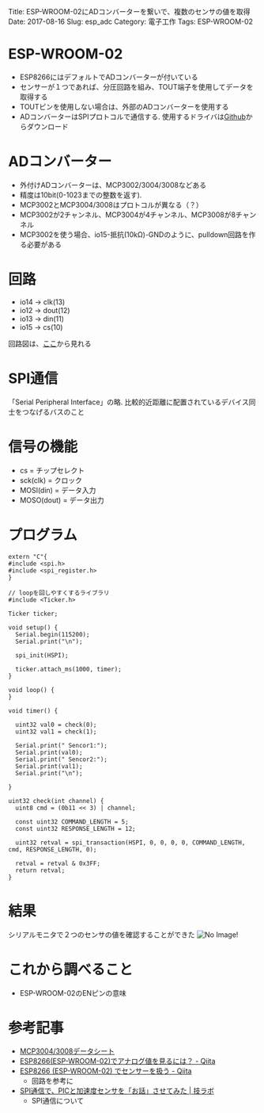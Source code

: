 Title: ESP-WROOM-02にADコンバーターを繋いで、複数のセンサの値を取得
Date: 2017-08-16
Slug: esp_adc
Category: 電子工作
Tags: ESP-WROOM-02

# ESP-WROOM-02
* ESP8266にはデフォルトでADコンバーターが付いている
* センサーが１つであれば、分圧回路を組み、TOUT端子を使用してデータを取得する
* TOUTピンを使用しない場合は、外部のADコンバーターを使用する
* ADコンバーターはSPIプロトコルで通信する. 使用するドライバは[Github](https://github.com/MetalPhreak/ESP8266_SPI_Driver)からダウンロード

# ADコンバーター
* 外付けADコンバーターは、MCP3002/3004/3008などある
* 精度は10bit(0-1023までの整数を返す).
* MCP3002とMCP3004/3008はプロトコルが異なる（？）
* MCP3002が2チャンネル、MCP3004が4チャンネル、MCP3008が8チャンネル
* MCP3002を使う場合、io15-抵抗(10kΩ)-GNDのように、pulldown回路を作る必要がある

# 回路
* io14 → clk(13)
* io12 → dout(12)
* io13 → din(11)
* io15 → cs(10)

回路図は、[ここ](https://upverter.com/maro525/a5489562cfda0a26/ESP_ADC_DEEPSLEEP/)から見れる

# SPI通信
「Serial Peripheral Interface」の略. 比較的近距離に配置されているデバイス同士をつなげるバスのこと

# 信号の機能
* cs = チップセレクト
* sck(clk) = クロック
* MOSI(din) = データ入力
* MOSO(dout) = データ出力

# プログラム
```
extern "C"{
#include <spi.h>
#include <spi_register.h>
}

// loopを回しやすくするライブラリ
#include <Ticker.h>

Ticker ticker;

void setup() {
  Serial.begin(115200);
  Serial.print("\n");

  spi_init(HSPI);

  ticker.attach_ms(1000, timer);
}

void loop() {
}

void timer() {

  uint32 val0 = check(0);
  uint32 val1 = check(1);

  Serial.print(" Sencor1:");
  Serial.print(val0);
  Serial.print(" Sencor2:");
  Serial.print(val1);
  Serial.print("\n");

}

uint32 check(int channel) {
  uint8 cmd = (0b11 << 3) | channel;

  const uint32 COMMAND_LENGTH = 5;
  const uint32 RESPONSE_LENGTH = 12;

  uint32 retval = spi_transaction(HSPI, 0, 0, 0, 0, COMMAND_LENGTH, cmd, RESPONSE_LENGTH, 0);

  retval = retval & 0x3FF;
  return retval;
}

```

# 結果
シリアルモニタで２つのセンサの値を確認することができた
![No Image!]({filename}/image/esp_adc_output.png)

# これから調べること
* ESP-WROOM-02のENピンの意味

# 参考記事
* [MCP3004/3008データシート](http://ww1.microchip.com/downloads/en/DeviceDoc/21295d.pdf)
* [ESP8266(ESP-WROOM-02)でアナログ値を見るには？ - Qiita](http://qiita.com/ryokai/items/9b0c56616b4550eb05f1)
* [ESP8266 (ESP-WROOM-02) でセンサーを扱う - Qiita](http://qiita.com/exabugs/items/9ca4093813db71278b39)
    - 回路を参考に
* [SPI通信で、PICと加速度センサを「お話」させてみた | 技ラボ](http://wazalabo.com/pic-spi.html)
    - SPI通信について
